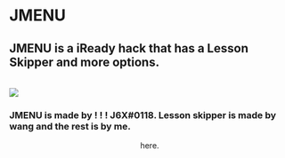 # JMENU
<p align="center">
<h2>JMENU is a iReady hack that has a Lesson Skipper and more options.</h2>
  <br>
<img src="https://cdn.glitch.me/3ffb250d-17ed-4059-96f6-b63105c97664/logo.png"></img>
<h3>JMENU is made by ! ! ! J6X#0118. Lesson skipper is made by wang and the rest is by me.</h3>
<p align="center"
   The discord can be found <a href="https://discord.gg/UppuATnYrG">here</a>.
<p>
